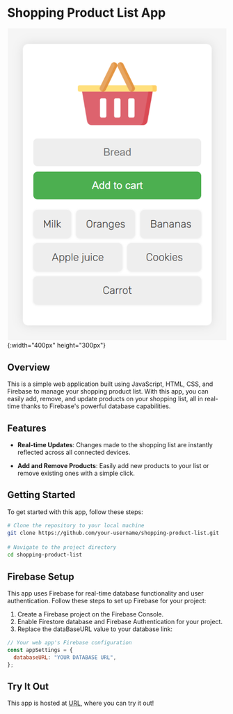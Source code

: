 # Shopping Product List App

![App Screenshot](images/screenshot.png){:width="400px" height="300px"}

## Overview

This is a simple web application built using JavaScript, HTML, CSS, and Firebase to manage your shopping product list. With this app, you can easily add, remove, and update products on your shopping list, all in real-time thanks to Firebase's powerful database capabilities.

## Features

- **Real-time Updates**: Changes made to the shopping list are instantly reflected across all connected devices.

- **Add and Remove Products**: Easily add new products to your list or remove existing ones with a simple click.

## Getting Started

To get started with this app, follow these steps:

```bash
# Clone the repository to your local machine
git clone https://github.com/your-username/shopping-product-list.git

# Navigate to the project directory
cd shopping-product-list
```

## Firebase Setup

This app uses Firebase for real-time database functionality and user authentication. Follow these steps to set up Firebase for your project:

1. Create a Firebase project on the Firebase Console.
2. Enable Firestore database and Firebase Authentication for your project.
3. Replace the dataBaseURL value to your database link:

```javascript
// Your web app's Firebase configuration
const appSettings = {
  databaseURL: "YOUR DATABASE URL",
};
```

## Try It Out

This app is hosted at [URL](https://ninezern-shop.netlify.app/), where you can try it out!
